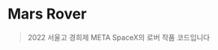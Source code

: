 # Mars Rover

> 2022 서울고 경희제 META SpaceX의 로버 작품 코드입니다

[//]: # (# 동기)

[//]: # ()
[//]: # (# 개발 과정)

[//]: # ()
[//]: # (# 결과)
